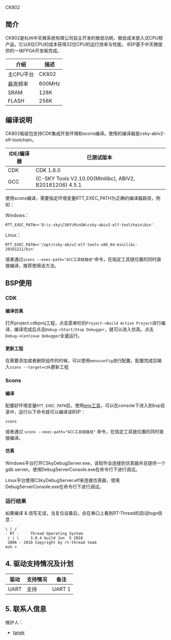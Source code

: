 CK802

## 简介

CK802是杭州中天微系统有限公司自主开发的极低功耗、极低成本嵌入式CPU核产品，它以8位CPU的成本获得32位CPU的运行效率与性能。 BSP基于中天微提供的一块FPGA开发板完成。

| 介绍 | 描述 |
| ---- | ---- |
| 主CPU平台 | CK802 |
| 最高频率 | 600MHz |
| SRAM | 128K |
| FLASH | 256K |

## 编译说明

CK802板级包支持CDK集成开发环境和scons编译。使用的编译器是csky-abiv2-elf-toolchain。

| IDE/编译器 | 已测试版本 |
| ---------- | --------- |
| CDK | CDK 1.6.0 |
| GCC | (C-SKY Tools V2.10.00(Minilibc), ABIV2, B20161206) 4.5.1 |

使用scons编译，需要指定环境变量RTT_EXEC_PATH为正确的编译器路径，例如：

Windows：

```shell
RTT_EXEC_PATH=r'D:\c-sky\CSKY\MinGW\csky-abiv2-elf-toolchain\bin'
```

Linux：

```shell
RTT_EXEC_PATH=r'/opt/csky-abiv2-elf-tools-x86_64-minilibc-20161211/bin'
```

或者通过`scons --exec-path="GCC工具链路径"`命令，在指定工具链位置的同时直接编译，推荐使用该方法。

## BSP使用

### CDK
#### 编译仿真
打开project.cdkproj工程，点击菜单栏的`Project->Build Active Project`进行编译，编译完成后点击`Debug->Start/Stop Debugger`，就可以进入仿真。点击`Debug->Continue Debugger`全速运行。
#### 更新工程
在需要添加或者删除组件的时候，可以使用`menuconfig`进行配置。配置完成后输入`scons --target=cdk`更新工程
### Scons

#### 编译

配置好环境变量`RTT_EXEC_PATH`后，使用[env工具](https://www.rt-thread.org/page/download.html)，可以在console下进入到bsp目录中，运行以下命令就可以编译该BSP：

```
scons
```

或者通过 `scons --exec-path="GCC工具链路径"` 命令，在指定工具链位置的同时直接编译。

#### 仿真

Windows平台打开CSkyDebugServer.exe，该软件会连接到仿真器并且提供一个gdb server。使用DebugServerConsole.exe在命令行下进行调试。

Linux平台使用CSkyDebugServer.elf来连接仿真器，使用DebugServerConsole.exe在命令行下进行调试。

### 运行结果

如果编译 & 烧写无误，当复位设备后，会在串口上看到RT-Thread的启动logo信息：

```
\ | /
- RT -     Thread Operating System
 / | \     3.0.4 build Jun  5 2018
 2006 - 2018 Copyright by rt-thread team
msh >
```

## 4. 驱动支持情况及计划

| 驱动 | 支持情况  | 备注 |
| ------ | ----  | ------ |
| UART | 支持 | UART 1 |


## 5. 联系人信息

维护人：

- [tanek](https://github.com/TanekLiang)
